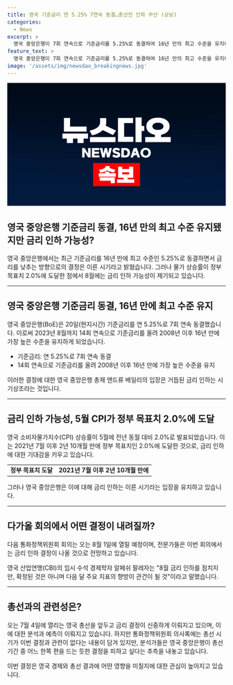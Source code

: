 ```yaml
---
title: 영국 기준금리 연 5.25% 7연속 동결…총선전 인하 무산 (상보)
categories:
  - News
excerpt: >
  영국 중앙은행이 7회 연속으로 기준금리를 5.25%로 동결하여 16년 만의 최고 수준을 유지하게 됐다. 5월 CPI가 정부 목표치인 2.0%에 도달한 데 따라 8월에는 금리 인하 가능성이 높아졌으며, 다음 회의는 8월 1일에 열린다. 이번 결정은 총선 시기와는 무관한 것으로 분석되지만, 물가 상승률 둔화에 따른 금리 인하는 보수당 총리에게 호재로 작용할 수 있으며, 경제 전문가들은 8월 회의에서도 금리 인하 결정이 나올 것으로 전망하고 있다.
feature_text: >
  영국 중앙은행이 7회 연속으로 기준금리를 5.25%로 동결하여 16년 만의 최고 수준을 유지하게 됐다. 5월 CPI가 정부 목표치인 2.0%에 도달한 데 따라 8월에는 금리 인하 가능성이 높아졌으며, 다음 회의는 8월 1일에 열린다. 이번 결정은 총선 시기와는 무관한 것으로 분석되지만, 물가 상승률 둔화에 따른 금리 인하는 보수당 총리에게 호재로 작용할 수 있으며, 경제 전문가들은 8월 회의에서도 금리 인하 결정이 나올 것으로 전망하고 있다.
image: '/assets/img/newsdao_breakingnews.jpg'
---
```


<p><img src="/assets/img/newsdao_breakingnews.jpg" alt="koreaapp 속보" /></p>

<h2 data-ke-size="size26">영국 중앙은행 기준금리 동결, 16년 만의 최고 수준 유지됐지만 금리 인하 가능성?</h2>

<p data-ke-size="size16">영국 중앙은행에서는 최근 기준금리를 16년 만에 최고 수준인 5.25%로 동결하면서 금리를 낮추는 방향으로의 결정은 이른 시기라고 밝혔습니다. 그러나 물가 상승률이 정부 목표치 2.0%에 도달한 점에서 8월에는 금리 인하 가능성이 제기되고 있습니다.</p>

<hr>

<h2 data-ke-size="size26">영국 중앙은행 기준금리 동결, 16년 만에 최고 수준 유지</h2>

<p data-ke-size="size16">영국 중앙은행(BoE)은 20일(현지시간) 기준금리를 연 5.25%로 7회 연속 동결했습니다. 이로써 2023년 8월까지 14회 연속으로 기준금리를 올려 2008년 이후 16년 만에 가장 높은 수준을 유지하게 되었습니다.</p>

<ul data-ke-size="size16">
    <li>기준금리: 연 5.25%로 7회 연속 동결</li>
    <li>14회 연속으로 기준금리를 올려 2008년 이후 16년 만에 가장 높은 수준을 유지</li>
</ul>

<p data-ke-size="size16">이러한 결정에 대한 영국 중앙은행 총재 앤드류 베일리의 입장은 거듭된 금리 인하는 시기상조라는 것입니다.</p>

<hr>

<h2 data-ke-size="size26">금리 인하 가능성, 5월 CPI가 정부 목표치 2.0%에 도달</h2>

<p data-ke-size="size16">영국 소비자물가지수(CPI) 상승률이 5월에 전년 동월 대비 2.0%로 발표되었습니다. 이는 2021년 7월 이후 2년 10개월 만에 정부 목표치인 2.0%에 도달한 것으로, 금리 인하에 대한 기대감을 키우고 있습니다.</p>

<table>
    <tr>
        <td style="text-align: center; height: 17px;"><b>정부 목표치 도달</b></td>
        <td style="text-align: center; height: 17px;"><b>2021년 7월 이후 2년 10개월 만에</b></td>
    </tr>
</table>

<p data-ke-size="size16">그러나 영국 중앙은행은 이에 대해 금리 인하는 이른 시기라는 입장을 유지하고 있습니다.</p>

<hr>

<h2 data-ke-size="size26">다가올 회의에서 어떤 결정이 내려질까?</h2>

<p data-ke-size="size16">다음 통화정책위원회 회의는 오는 8월 1일에 열릴 예정이며, 전문가들은 이번 회의에서는 금리 인하 결정이 나올 것으로 전망하고 있습니다.</p>

<p data-ke-size="size16">영국 산업연맹(CBI)의 임시 수석 경제학자 알페쉬 팔레자는 "8월 금리 인하를 점치지만, 확정된 것은 아니며 다음 달 주요 지표의 향방이 관건이 될 것"이라고 말했습니다.</p>

<hr>

<h2 data-ke-size="size26">총선과의 관련성은?</h2>

<p data-ke-size="size16">오는 7월 4일에 열리는 영국 총선을 앞두고 금리 결정이 신중하게 이뤄지고 있으며, 이에 대한 분석과 예측이 이뤄지고 있습니다. 하지만 통화정책위원회 의사록에는 총선 시기가 이번 결정과 관련이 없다는 내용이 담겨 있지만, 분석가들은 영국 중앙은행이 총선 기간 중 어느 한쪽 편을 드는 듯한 결정을 피하고 싶다는 추측을 내놓고 있습니다.</p>

<p data-ke-size="size16">이번 결정은 영국 경제와 총선 결과에 어떤 영향을 미칠지에 대한 관심이 높아지고 있습니다.</p>

<p data-ke-size="size16">&nbsp;</p>

